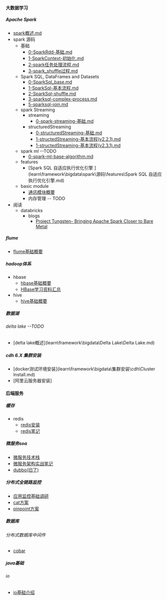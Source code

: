 #### 大数据学习
##### Apache Spark
-   [spark概述.md](learn/framework/bigdata/spark/spark概述.md)
-   spark 源码
    +   基础
        *   [0-SparkRdd-基础.md](learn/framework/bigdata/spark/源码/基础/0-SparkRdd.md)
        *   [1-SparkContext-初始化.md](learn/framework/bigdata/spark/源码/基础/1-SparkContext-初始化.md)
        *   [2-spark任务处理流程.md](learn/framework/bigdata/spark/源码/基础/2-spark任务处理流程.md)
        *   [3-spark_shuffle过程.md](learn/framework/bigdata/spark/源码/基础/3-spark_shuffle过程.md)
    +   Spark SQL, DataFrames and Datasets 
        *   [0-SparkSql_base.md](learn/framework/bigdata/spark/源码/sql/0-SparkSql_base.md)  
        *   [1-SparkSql-基本流程.md](learn/framework/bigdata/spark/源码/sql/1-SparkSql-基本流程.md)    
        *   [2-SparkSql-shuffle.md](learn/framework/bigdata/spark/源码/sql/2-SparkSql-shuffle.md)   
        *   [3-sparksql-complex-process.md](learn/framework/bigdata/spark/源码/sql/3-sparksql-complex-process.md)   
        *   [5-sparksql-join.md](learn\framework\bigdata\spark\源码\sql\5-sparksql-join.md)
    +   spark Streaming
        *   streaming
            -   [0-spark-streaming-基础.md](learn/framework/bigdata/spark/源码/streaming/0-spark-streaming-base.md) 
        *   structuredStreaming
            *   [0-structuredStreaming-基础.md](learn/framework/bigdata/spark/源码/StructuredStreaming/0-structuredStreaming-base.md) 
            *   [1-structedStreaming-基本流程(v2.2.1).md](learn/framework/bigdata/spark/源码/StructuredStreaming/1-structedStreaming-基本流程(2.2.1).md)  
            *   [1-structedStreaming-基本流程(v2.3.1).md](learn/framework/bigdata/spark/源码/StructuredStreaming/1-structedStreaming-基本流程(2.3.1).md) 
    +   spark ml  --TODO
        +   [0-spark-ml-base-algorithm.md](learn\framework\bigdata\spark\源码\ml\0-spark-ml-base-algorithm.md)
    +   features
        +   [Spark SQL 自适应执行优化引擎 ](learn\framework\bigdata\spark\源码\features\Spark SQL 自适应执行优化引擎.md)
    +   basic module
        +   [通讯模块概要](learn/framework/bigdata/spark/源码/基础/通讯模块/spark通讯模块.md)
        +   内存管理 -- TODO
-   阅读
    +   databricks
        *   blogs
            -   [Project Tungsten- Bringing Apache Spark Closer to Bare Metal](learn/framework/bigdata/spark/官网/databricks/blogs/Project_Tungsten_Bringing_Apache_Spark_Closer_to_Bare_Metal.md)

##### flume
*   [flume基础概要](learn\framework\bigdata\flume\flume.md)

#####   hadoop体系
*   hbase
    *   [hbase基础概要](learn\framework\bigdata\hadoop\hbase\hbase.md)
    *   [HBase学习资料汇总](learn\framework\bigdata\hadoop\hbase\HBase全网最佳学习资料汇总笔记.md)
*   hive
    *   [hive基础概要](learn\framework\bigdata\hadoop\hive\hive.md)


#####  数据湖
######  delta lake --TODO
*   [delta lake概述](learn\framework\bigdata\Delta Lake\Delta Lake.md)

#####   cdh 6.X 集群安装
*   [docker测试环境安装](learn\framework\bigdata\集群安装\cdh\Cluster Install.md)
*   [阿里云服务器安装]




#### 后端服务

#####  缓存
* redis
  * [redis安装](learn\framework\cache\redis\redis_install.md)
  * [redis笔记](learn\framework\cache\redis\redis.md)

##### 微服务soa

* [微服务技术栈](learn\framework\soa\微服务技术栈.md)
* [微服务架构实战笔记](learn\framework\soa\微服务架构实战\微服务架构note.md)
* [dubbo(旧了)](learn\framework\soa\dubbo\dubbo.md)

#####  分布式全链路监控

* [应用监控基础调研](learn\framework\monitor\应用监控.md)
* [cat方案](learn\framework\monitor\cat.md)
* [pinpoint方案](learn\framework\monitor\pinpoint.md)


#####     数据库
######    分布式数据库中间件
*   [cobar](learn/framework/database/cobar/cobar_note.md)


#####   java基础
######  io
*   [io基础介绍](learn/language/java/base/io/io.md)

